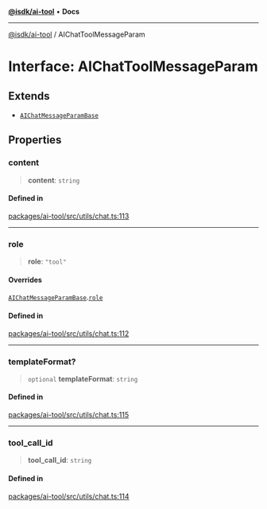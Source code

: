 [**@isdk/ai-tool**](../README.md) • **Docs**

***

[@isdk/ai-tool](../globals.md) / AIChatToolMessageParam

# Interface: AIChatToolMessageParam

## Extends

- [`AIChatMessageParamBase`](AIChatMessageParamBase.md)

## Properties

### content

> **content**: `string`

#### Defined in

[packages/ai-tool/src/utils/chat.ts:113](https://github.com/isdk/ai-tool.js/blob/37ada542a786fbbc770f2d61beb564f6e603941d/src/utils/chat.ts#L113)

***

### role

> **role**: `"tool"`

#### Overrides

[`AIChatMessageParamBase`](AIChatMessageParamBase.md).[`role`](AIChatMessageParamBase.md#role)

#### Defined in

[packages/ai-tool/src/utils/chat.ts:112](https://github.com/isdk/ai-tool.js/blob/37ada542a786fbbc770f2d61beb564f6e603941d/src/utils/chat.ts#L112)

***

### templateFormat?

> `optional` **templateFormat**: `string`

#### Defined in

[packages/ai-tool/src/utils/chat.ts:115](https://github.com/isdk/ai-tool.js/blob/37ada542a786fbbc770f2d61beb564f6e603941d/src/utils/chat.ts#L115)

***

### tool\_call\_id

> **tool\_call\_id**: `string`

#### Defined in

[packages/ai-tool/src/utils/chat.ts:114](https://github.com/isdk/ai-tool.js/blob/37ada542a786fbbc770f2d61beb564f6e603941d/src/utils/chat.ts#L114)
